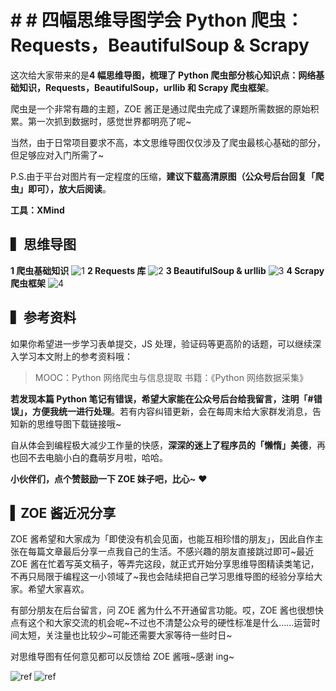 # # # 四幅思维导图学会 Python 爬虫：Requests，BeautifulSoup & Scrapy

这次给大家带来的是**4 幅思维导图，梳理了 Python 爬虫部分核心知识点：网络基础知识，Requests，BeautifulSoup，urllib 和 Scrapy 爬虫框架**。

爬虫是一个非常有趣的主题，ZOE 酱正是通过爬虫完成了课题所需数据的原始积累。第一次抓到数据时，感觉世界都明亮了呢~

当然，由于日常项目要求不高，本文思维导图仅仅涉及了爬虫最核心基础的部分，但足够应对入门所需了~

P.S.由于平台对图片有一定程度的压缩，**建议下载高清原图（公众号后台回复「爬虫」即可），放大后阅读**。

**工具：XMind**

## ▍思维导图

**1 爬虫基础知识**
![1](https://raw.githubusercontent.com/woaielf/woaielf.github.io/master/_posts/media/15247472627137/1.png)
**2 Requests 库**
![2](https://raw.githubusercontent.com/woaielf/woaielf.github.io/master/_posts/media/15247472627137/2.png)
**3 BeautifulSoup & urllib**
![3](https://raw.githubusercontent.com/woaielf/woaielf.github.io/master/_posts/media/15247472627137/3.png)
**4 Scrapy 爬虫框架**
![4](https://raw.githubusercontent.com/woaielf/woaielf.github.io/master/_posts/media/15247472627137/4.png)

## ▍参考资料
如果你希望进一步学习表单提交，JS 处理，验证码等更高阶的话题，可以继续深入学习本文附上的参考资料哦：

> MOOC：Python 网络爬虫与信息提取
> 书籍：《Python 网络数据采集》

**若发现本篇 Python 笔记有错误，希望大家能在公众号后台给我留言，注明「#错误」，方便我统一进行处理**。若有内容纠错更新，会在每周末给大家群发消息，告知新的思维导图下载链接哦~

自从体会到编程极大减少工作量的快感，**深深的迷上了程序员的「懒惰」美德**，再也回不去电脑小白的蠢萌岁月啦，哈哈。

**小伙伴们，点个赞鼓励一下 ZOE 妹子吧，比心~** ❤ 

## ▍ZOE 酱近况分享
ZOE 酱希望和大家成为「即使没有机会见面，也能互相珍惜的朋友」，因此自作主张在每篇文章最后分享一点我自己的生活。不感兴趣的朋友直接跳过即可~最近 ZOE 酱在忙着写英文稿子，等弄完这段，就正式开始分享思维导图精读类笔记，不再只局限于编程这一小领域了~我也会陆续把自己学习思维导图的经验分享给大家。希望大家喜欢。

有部分朋友在后台留言，问 ZOE 酱为什么不开通留言功能。哎，ZOE 酱也很想快点有这个和大家交流的机会呢~不过也不清楚公众号的硬性标准是什么……运营时间太短，关注量也比较少~可能还需要大家等待一些时日~

对思维导图有任何意见都可以反馈给 ZOE 酱哦~感谢 ing~


![ref](https://raw.githubusercontent.com/woaielf/woaielf.github.io/master/_posts/media/keyword-zoe.png)
![ref](https://raw.githubusercontent.com/woaielf/woaielf.github.io/master/_posts/media/poster.jpg)



